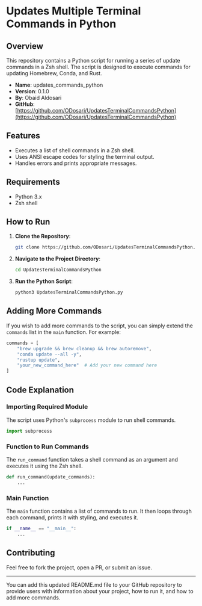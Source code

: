 # Updates Multiple Terminal Commands in Python

## Overview

This repository contains a Python script for running a series of update commands in a Zsh shell. The script is designed to execute commands for updating Homebrew, Conda, and Rust.

- **Name**: updates_commands_python
- **Version**: 0.1.0
- **By**: Obaid Aldosari
- **GitHub**: [https://github.com/ODosari/UpdatesTerminalCommandsPython](https://github.com/ODosari/UpdatesTerminalCommandsPython)

## Features

- Executes a list of shell commands in a Zsh shell.
- Uses ANSI escape codes for styling the terminal output.
- Handles errors and prints appropriate messages.

## Requirements

- Python 3.x
- Zsh shell

## How to Run

1. **Clone the Repository**:

    ```bash
    git clone https://github.com/ODosari/UpdatesTerminalCommandsPython.git
    ```

2. **Navigate to the Project Directory**:

    ```bash
    cd UpdatesTerminalCommandsPython
    ```

3. **Run the Python Script**:

    ```bash
    python3 UpdatesTerminalCommandsPython.py
    ```

## Adding More Commands

If you wish to add more commands to the script, you can simply extend the `commands` list in the `main` function. For example:

```python
commands = [
    "brew upgrade && brew cleanup && brew autoremove",
    "conda update --all -y",
    "rustup update",
    "your_new_command_here"  # Add your new command here
]
```

## Code Explanation

### Importing Required Module

The script uses Python's `subprocess` module to run shell commands.

```python
import subprocess
```

### Function to Run Commands

The `run_command` function takes a shell command as an argument and executes it using the Zsh shell.

```python
def run_command(update_commands):
    ...
```

### Main Function

The `main` function contains a list of commands to run. It then loops through each command, prints it with styling, and executes it.

```python
if __name__ == "__main__":
    ...
```

## Contributing

Feel free to fork the project, open a PR, or submit an issue.

---

You can add this updated README.md file to your GitHub repository to provide users with information about your project, how to run it, and how to add more commands.
